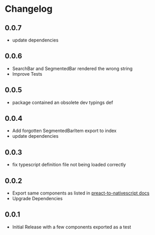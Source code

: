 # Changelog

## 0.0.7
- update dependencies

## 0.0.6
- SearchBar and SegmentedBar rendered the wrong string
- Improve Tests

## 0.0.5
- package contained an obsolete dev typings def

## 0.0.4
- Add forgotten SegmentedBarItem export to index
- update dependencies

## 0.0.3
- fix typescript definition file not being loaded correctly

## 0.0.2
- Export same components as listed in [preact-to-nativescript docs](https://rawgit.com/Hizoul/preact-to-nativescript/master/docs/_book/components.html)
- Upgrade Dependencies

## 0.0.1
- Initial Release with a few components exported as a test